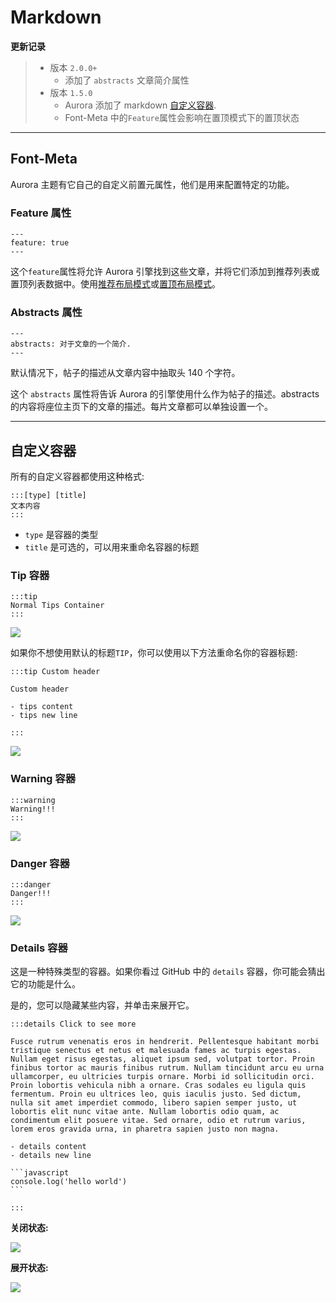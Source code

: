 # Markdown

**更新记录**

> - 版本 `2.0.0+`
>   - 添加了 `abstracts` 文章简介属性
> - 版本 `1.5.0`
>   - Aurora 添加了 markdown [自定义容器](/zh/guide/markdown.html#custom-containers).
>   - Font-Meta 中的`Feature`属性会影响在置顶模式下的置顶状态

---

## Font-Meta

Aurora 主题有它自己的自定义前置元属性，他们是用来配置特定的功能。

### Feature 属性

```markdown:no-line-numbers
---
feature: true
---
```

这个`feature`属性将允许 Aurora 引擎找到这些文章，并将它们添加到推荐列表或置顶列表数据中。使用[推荐布局模式](/zh/guide/theme.html#推荐布局模式)或[置顶布局模式](/zh/guide/theme.html#置顶布局模式)。

### Abstracts 属性

```markdown:no-line-numbers
---
abstracts: 对于文章的一个简介.
---
```

默认情况下，帖子的描述从文章内容中抽取头 140 个字符。

这个 `abstracts` 属性将告诉 Aurora 的引擎使用什么作为帖子的描述。abstracts 的内容将座位主页下的文章的描述。每片文章都可以单独设置一个。

---

## 自定义容器

所有的自定义容器都使用这种格式:

```markdown:no-line-numbers
:::[type] [title]
文本内容
:::
```

- `type` 是容器的类型
- `title` 是可选的，可以用来重命名容器的标题

### Tip 容器

```markdown:no-line-numbers
:::tip
Normal Tips Container
:::
```

![](/images/screenshots/tip.png)

如果你不想使用默认的标题`TIP`，你可以使用以下方法重命名你的容器标题:

```markdown:no-line-numbers
:::tip Custom header

Custom header

- tips content
- tips new line

:::
```

![](/images/screenshots/tip-rename.png)

### Warning 容器

```markdown:no-line-numbers
:::warning
Warning!!!
:::
```

![](/images/screenshots/warning.png)

### Danger 容器

```markdown:no-line-numbers
:::danger
Danger!!!
:::
```

![](/images/screenshots/danger.png)

### Details 容器

这是一种特殊类型的容器。如果你看过 GitHub 中的 `details` 容器，你可能会猜出它的功能是什么。

是的，您可以隐藏某些内容，并单击来展开它。

````markdown:no-line-numbers
:::details Click to see more

Fusce rutrum venenatis eros in hendrerit. Pellentesque habitant morbi tristique senectus et netus et malesuada fames ac turpis egestas. Nullam eget risus egestas, aliquet ipsum sed, volutpat tortor. Proin finibus tortor ac mauris finibus rutrum. Nullam tincidunt arcu eu urna ullamcorper, eu ultricies turpis ornare. Morbi id sollicitudin orci. Proin lobortis vehicula nibh a ornare. Cras sodales eu ligula quis fermentum. Proin eu ultrices leo, quis iaculis justo. Sed dictum, nulla sit amet imperdiet commodo, libero sapien semper justo, ut lobortis elit nunc vitae ante. Nullam lobortis odio quam, ac condimentum elit posuere vitae. Sed ornare, odio et rutrum varius, lorem eros gravida urna, in pharetra sapien justo non magna.

- details content
- details new line

```javascript
console.log('hello world')
```

:::
````

**关闭状态:**

![](/images/screenshots/detail.png)

**展开状态:**

![](/images/screenshots/detail-opened.png)
